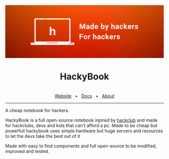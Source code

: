 <img src="banner.png"/>

<div align="center">
  <h1>HackyBook</h1>

  <br />
  <a href="https://example.com">Website</a>
  <span>&nbsp;&nbsp;•&nbsp;&nbsp;</span>
  <a href="https://github.com/hackybook/docs">Docs</a>
  <span>&nbsp;&nbsp;•&nbsp;&nbsp;</span>
  <a href="https://discord.gg/">About</a>
  <br />
  <hr />
</div>

A cheap notebook for hackers.

HackyBook is a full open-source notebook inpired by [hackclub]() and made for hackclubs, devs and kids that can't afford a pc. Made to be cheap but powerfull hackybook uses simple hardware but huge servers and resources to let the devs take the best out of it

Made with easy to find components and full open-source to be modified, improved and tested.
